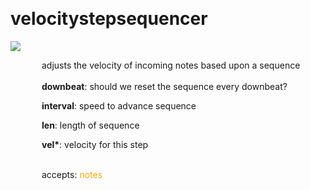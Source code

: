 
<a name=velocitystepsequencer></a><br>
# <b>velocitystepsequencer</b>
<img src="https://www.bespokesynth.com/docs/screenshots/velocitystepsequencer.png"><br>
<div style="display:inline-block;margin-left:50px;">
adjusts the velocity of incoming notes based upon a sequence<br/><br/>
<b>downbeat</b>: should we reset the sequence every downbeat?<br>

<b>interval</b>: speed to advance sequence<br>

<b>len</b>: length of sequence<br>

<b>vel*</b>: velocity for this step<br>

<br>accepts: <font color=orange>notes</font> <br></div>
